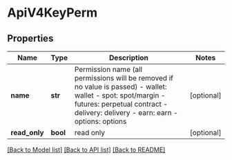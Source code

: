 # ApiV4KeyPerm

## Properties
Name | Type | Description | Notes
------------ | ------------- | ------------- | -------------
**name** | **str** | Permission name (all permissions will be removed if no value is passed)  - wallet: wallet - spot: spot/margin - futures: perpetual contract - delivery: delivery - earn: earn - options: options | [optional] 
**read_only** | **bool** | read only | [optional] 

[[Back to Model list]](../README.md#documentation-for-models) [[Back to API list]](../README.md#documentation-for-api-endpoints) [[Back to README]](../README.md)


